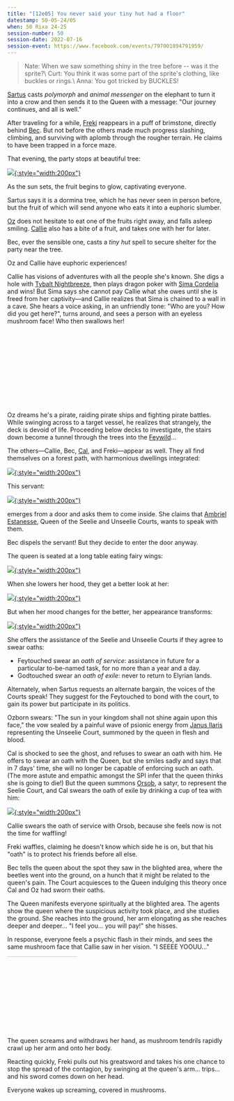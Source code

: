 ```yaml
---
title: "[12e05] You never said your tiny hut had a floor"
datestamp: 50-05-24/05
when: 50 Rixa 24-25
session-number: 50
session-date: 2022-07-16
session-event: https://www.facebook.com/events/797001894791959/
---
```


> Nate: When we saw something shiny in the tree before -- was it the sprite?\\
> Curt: You think it was some part of the sprite's clothing, like buckles or rings.\\
> Anna: You got tricked by BUCKLES!

[Sartus](../dossiers/sartus-morningdew) casts *polymorph* and *animal messenger* on the elephant to turn it into a crow and then sends it to the Queen with a message: "Our journey continues, and all is well."

After traveling for a while, [Freki](../dossiers/freki) reappears in a puff of brimstone, directly behind [Bec](../dossiers/bec). But not before the others made much progress slashing, climbing, and surviving with aplomb through the rougher terrain. He claims to have been trapped in a force maze.

That evening, the party stops at beautiful tree:

[![](https://i.pinimg.com/originals/3c/1a/71/3c1a71cd39e3f9d98e56c11a72333551.jpg){:style="width:200px"}](https://www.pinterest.com/pin/421227371400689295/)

As the sun sets, the fruit begins to glow, captivating everyone.

Sartus says it is a dormina tree, which he has never seen in person before, but the fruit of which will send anyone who eats it into a euphoric slumber.

[Oz](../dossiers/oz) does not hesitate to eat one of the fruits right away, and falls asleep smiling. [Callie](../dossiers/callie) also has a bite of a fruit, and takes one with her for later.

Bec, ever the sensible one, casts a *tiny hut* spell to secure shelter for the party near the tree.

Oz and Callie have euphoric experiences!

Callie has visions of adventures with all the people she's known. She digs a hole with [Tybalt Nightbreeze](../dossiers/tybalt), then plays dragon poker with [Sima Cordelia](../dossiers/sima) and wins! But Sima says she cannot pay Callie what she owes until she is freed from her captivity&mdash;and Callie realizes that Sima is chained to a wall in a cave. She hears a voice asking, in an unfriendly tone: "Who are you? How did you get here?", turns around, and sees a person with an eyeless mushroom face! Who then swallows her!

<!-- crop -->
<div style="width: 200px; height: 170px; overflow: hidden">
<a href="https://www.pinterest.com/pin/206250857927031866/"><img src="https://i.pinimg.com/originals/cb/db/f9/cbdbf9b97b1fce10e06e99847c1a758f.png" style="width:600px; margin: -100px 0 0 -295px"></a>
</div>

Oz dreams he's a pirate, raiding pirate ships and fighting pirate battles. While swinging across to a target vessel, he realizes that strangely, the deck is devoid of life. Proceeding below decks to investigate, the stairs down become a tunnel through the trees into the [Feywild](../locales/feywild)...

The others&mdash;Callie, Bec, [Cal](../dossiers/cal), and Freki&mdash;appear as well. They all find themselves on a forest path, with harmonious dwellings integrated:

[![](https://i.pinimg.com/originals/23/b5/bb/23b5bb04b7cc095ca2481aac216b3826.jpg){:style="width:200px"}](https://www.pinterest.com/pin/421227371400689300/)

This servant:

[![](https://i.pinimg.com/originals/10/1c/1f/101c1f4aa873409099b855b0d0779eeb.jpg){:style="width:200px"}](../dossiers/rafflesia-wildfall)

emerges from a door and asks them to come inside. She claims that [Ambriel Estanesse](../dossiers/ambriel-estanesse), Queen of the Seelie and Unseelie Courts, wants to speak with them.

Bec dispels the servant! But they decide to enter the door anyway.

The queen is seated at a long table eating fairy wings:

[![](https://i.pinimg.com/originals/52/ce/cc/52ceccb9d4fc52eca3e80ef5911cbf2e.jpg){:style="width:200px"}](https://www.pinterest.com/pin/421227371407463875/)

When she lowers her hood, they get a better look at her:

[![](https://i.pinimg.com/originals/7c/2c/a7/7c2ca7c156f4374967a619235d148cd4.jpg){:style="width:200px"}](https://www.pinterest.com/pin/406379566372036066/)

But when her mood changes for the better, her appearance transforms:

[![](https://i.pinimg.com/originals/30/c3/29/30c3294db371313914549193db4b429c.jpg){:style="width:200px"}](https://www.pinterest.com/pin/421227371404839716/)

She offers the assistance of the Seelie and Unseelie Courts if they agree to swear oaths:

- Feytouched swear an *oath of service*: assistance in future for a particular to-be-named task, for no more than a year and a day.
- Godtouched swear an *oath of exile*: never to return to Elyrian lands.

Alternately, when Sartus requests an alternate bargain, the voices of the Courts speak! They suggest for the Feytouched to bond with the court, to gain its power but participate in its politics.

Ozborn swears: "The sun in your kingdom shall not shine again upon this face," the vow sealed by a painful wave of psionic energy from [Janus Ilaris](../dossiers/janus-ilaris) representing the Unseelie Court, summoned by the queen in flesh and blood.

Cal is shocked to see the ghost, and refuses to swear an oath with him. He offers to swear an oath with the Queen, but she smiles sadly and says that in 7 days' time, she will no longer be capable of enforcing such an oath. (The more astute and empathic amongst the SPI infer that the queen thinks she is going to die!) But the queen summons [Orsob](../dossiers/orsob), a satyr, to represent the Seelie Court, and Cal swears the oath of exile by drinking a cup of tea with him:

[![](https://i.pinimg.com/originals/1f/7e/aa/1f7eaa8b1691a657d36bcc7ab02ede8a.png){:style="width:200px"}](https://www.pinterest.com/pin/803118546049660952/)

Callie swears the oath of service with Orsob, because she feels now is not the time for waffling!

Freki waffles, claiming he doesn't know which side he is on, but that his "oath" is to protect his friends before all else.

Bec tells the queen about the spot they saw in the blighted area, where the beetles went into the ground, on a hunch that it might be related to the queen's pain. The Court acquiesces to the Queen indulging this theory once Cal and Oz had sworn their oaths.

The Queen manifests everyone spiritually at the blighted area. The agents show the queen where the suspicious activity took place, and she studies the ground. She reaches into the ground, her arm elongating as she reaches deeper and deeper... "I feel you... you will pay!" she hisses.

In response, everyone feels a psychic flash in their minds, and sees the same mushroom face that Callie saw in her vision. "I SEEEE YOOUU..."

<!-- crop -->
<div style="width: 200px; height: 170px; overflow: hidden">
<a href="../dossiers/zuggtmoy"><img src="https://i.pinimg.com/originals/7a/5e/19/7a5e19d3a3443cd50a92831ea61827eb.jpg" style="width:300px; margin: 0 0 0 -40px"></a>
</div>

The queen screams and withdraws her hand, as mushroom tendrils rapidly crawl up her arm and onto her body.

Reacting quickly, Freki pulls out his greatsword and takes his one chance to stop the spread of the contagion, by swinging at the queen's arm... trips... and his sword comes down on her head.

Everyone wakes up screaming, covered in mushrooms.
